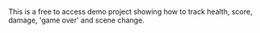 This is a free to access demo project showing how to track health, score, damage, 'game over' and scene change.

